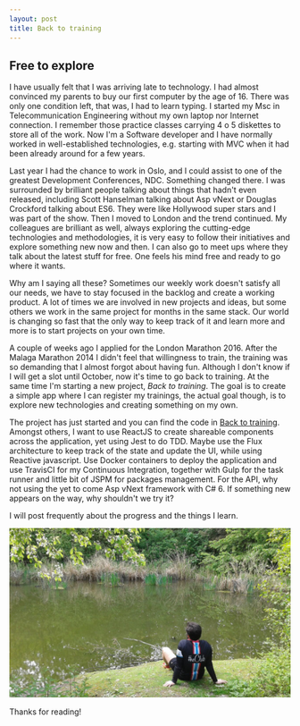 ```yaml
---
layout: post
title: Back to training
---
```


## Free to explore

I have usually felt that I was arriving late to technology. I had almost convinced my parents to buy our first computer by the age of 16. There was only one condition left, that was, I had to learn typing.
I started my Msc in Telecommunication Engineering without my own laptop nor Internet connection. I remember those practice classes carrying 4 o 5 diskettes to store all of the work.
Now I'm a Software developer and I have normally worked in well-established technologies, e.g. starting with MVC when it had been already around for a few years.

Last year I had the chance to work in Oslo, and I could assist to one of the greatest Development Conferences, NDC. Something changed there. I was surrounded by brilliant people talking about things that hadn't even released, including Scott Hanselman talking about Asp vNext or Douglas Crockford talking about ES6. They were like Hollywood super stars and I was part of the show.
Then I moved to London and the trend continued. My colleagues are brilliant as well, always exploring the cutting-edge technologies and methodologies, it is very easy to follow their initiatives and explore something new now and then. I can also go to meet ups where they talk about the latest stuff for free. One feels his mind free and ready to go where it wants.

Why am I saying all these? Sometimes our weekly work doesn't satisfy all our needs, we have to stay focused in the backlog and create a working product. A lot of times we are involved in new projects and ideas, but some others we work in the same project for months in the same stack. Our world is changing so fast that the only way to keep track of it and learn more and more is to start projects on your own time.

A couple of weeks ago I applied for the London Marathon 2016. After the Malaga Marathon 2014 I didn't feel that willingness to train, the training was so demanding that I almost forgot about having fun. Although I don't know if I will get a slot until October, now it's time to go back to training. 
At the same time I'm starting a new project, _Back to training_. The goal is to create a simple app where I can register my trainings, the actual goal though, is to explore new technologies and creating something on my own.

The project has just started and you can find the code in [Back to training](https://github.com/javflores/back-to-training).
Amongst others, I want to use ReactJS to create shareable components across the application, yet using Jest to do TDD.
Maybe use the Flux architecture to keep track of the state and update the UI, while using Reactive javascript.
Use Docker containers to deploy the application and use TravisCI for my Continuous Integration, together with Gulp for the task runner and little bit of JSPM for packages management.
For the API, why not using the yet to come Asp vNext framework with C# 6.
If something new appears on the way, why shouldn't we try it?

I will post frequently about the progress and the things I learn.

![Image description](/images/backtotraining/backtotraining.JPG)

Thanks for reading!



















